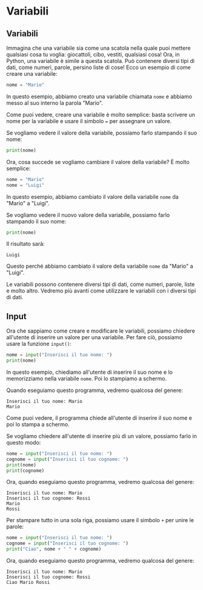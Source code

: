 # Variabili
## Variabili
Immagina che una variabile sia come una scatola nella quale puoi mettere qualsiasi cosa tu voglia: giocattoli, cibo,
vestiti, qualsiasi cosa! Ora, in Python, una variabile è simile a questa scatola. Può contenere diversi tipi di dati,
come numeri, parole, persino liste di cose! Ecco un esempio di come creare una variabile:

```python
nome = "Mario"
```

In questo esempio, abbiamo creato una variabile chiamata `nome` e abbiamo messo al suo interno la parola "Mario".

Come puoi vedere, creare una variabile è molto semplice: basta scrivere un nome per la variabile e usare il simbolo `=`
per assegnare un valore.

Se vogliamo vedere il valore della variabile, possiamo farlo stampando il suo nome:

```python
print(nome)
```

Ora, cosa succede se vogliamo cambiare il valore della variabile? È molto semplice:

```python
nome = "Mario"
nome = "Luigi"
```

In questo esempio, abbiamo cambiato il valore della variabile `nome` da "Mario" a "Luigi".

Se vogliamo vedere il nuovo valore della variabile, possiamo farlo stampando il suo nome:

```python
print(nome)
```

Il risultato sarà:

```
Luigi
```

Questo perché abbiamo cambiato il valore della variabile `nome` da "Mario" a "Luigi".

Le variabili possono contenere diversi tipi di dati, come numeri, parole, liste e molto altro. Vedremo più avanti come
utilizzare le variabili con i diversi tipi di dati.


## Input

Ora che sappiamo come creare e modificare le variabili, possiamo chiedere all'utente di inserire un valore per una
variabile. Per fare ciò, possiamo usare la funzione `input()`:

```python
nome = input("Inserisci il tuo nome: ")
print(nome)
```

In questo esempio, chiediamo all'utente di inserire il suo nome e lo memorizziamo nella variabile `nome`. Poi
lo stampiamo a schermo.

Quando eseguiamo questo programma, vedremo qualcosa del genere:

```
Inserisci il tuo nome: Mario
Mario
```

Come puoi vedere, il programma chiede all'utente di inserire il suo nome e poi lo stampa a schermo.

Se vogliamo chiedere all'utente di inserire più di un valore, possiamo farlo in questo modo:

```python
nome = input("Inserisci il tuo nome: ")
cognome = input("Inserisci il tuo cognome: ")
print(nome)
print(cognome)
```

Ora, quando eseguiamo questo programma, vedremo qualcosa del genere:

```
Inserisci il tuo nome: Mario
Inserisci il tuo cognome: Rossi
Mario
Rossi
```


Per stampare tutto in una sola riga, possiamo usare il simbolo `+` per unire le parole:

```python
nome = input("Inserisci il tuo nome: ")
cognome = input("Inserisci il tuo cognome: ")
print("Ciao", nome + " " + cognome)
```

Ora, quando eseguiamo questo programma, vedremo qualcosa del genere:

```
Inserisci il tuo nome: Mario
Inserisci il tuo cognome: Rossi
Ciao Mario Rossi
```


